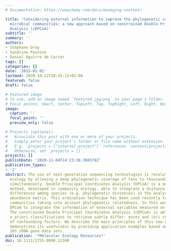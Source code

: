 ```yaml
---
# Documentation: https://wowchemy.com/docs/managing-content/

title: 'Considering external information to improve the phylogenetic comparison of
  microbial communities: a new approach based on constrained Double Principal Coordinates
  Analysis (cDPCoA)'
subtitle: ''
summary: ''
authors:
- Stéphane Dray
- Sandrine Pavoine
- Daniel Aguirre de Carcer
tags: []
categories: []
date: '2015-01-01'
lastmod: 2020-10-22T20:41:12+02:00
featured: false
draft: false

# Featured image
# To use, add an image named `featured.jpg/png` to your page's folder.
# Focal points: Smart, Center, TopLeft, Top, TopRight, Left, Right, BottomLeft, Bottom, BottomRight.
image:
  caption: ''
  focal_point: ''
  preview_only: false

# Projects (optional).
#   Associate this post with one or more of your projects.
#   Simply enter your project's folder or file name without extension.
#   E.g. `projects = ["internal-project"]` references `content/project/deep-learning/index.md`.
#   Otherwise, set `projects = []`.
projects: []
publishDate: '2020-11-04T14:23:38.368378Z'
publication_types:
- '2'
abstract: The use of next-generation sequencing technologies is revolutionizing microbial
  ecology by allowing a deep phylogenetic coverage of tens to thousands of samples
  simultaneously. Double Principal Coordinates Analysis (DPCoA) is a multivariate
  method, developed in community ecology, able to integrate a distance matrix describing
  differences among species (e.g. phylogenetic distances) in the analysis of a species
  abundance matrix. This ordination technique has been used recently to describe microbial
  communities taking into account phylogenetic relatedness. In this work, we extend
  DPCoA to integrate the information of external variables measured on communities.
  The constrained Double Principal Coordinates Analysis (cDPCoA) is able to enforce
  a priori classifications to retrieve subtle differ- ences and (or) remove the effect
  of confounding factors. We describe the main principles of this new approach and
  demonstrate its usefulness by providing application examples based on published
  16S rRNA gene data sets.
publication: '*Molecular Ecology Resources*'
doi: 10.1111/1755-0998.12300
---
```

